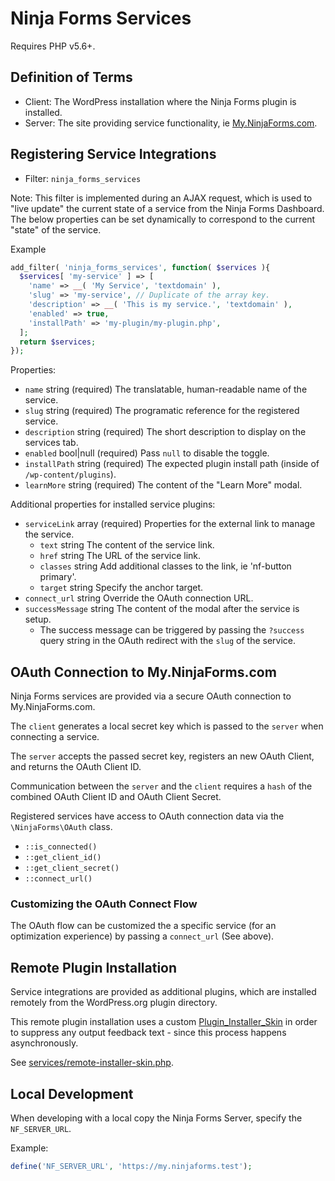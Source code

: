 # Ninja Forms Services

Requires PHP v5.6+.

## Definition of Terms

- Client: The WordPress installation where the Ninja Forms plugin is installed.
- Server: The site providing service functionality, ie [My.NinjaForms.com](https://my.ninjaforms.com).

## Registering Service Integrations

- Filter: `ninja_forms_services`

Note: This filter is implemented during an AJAX request, which is used to "live update" the current state of a service from the Ninja Forms Dashboard. The below properties can be set dynamically to correspond to the current "state" of the service.

Example
```php
add_filter( 'ninja_forms_services', function( $services ){
  $services[ 'my-service' ] => [
    'name' => __( 'My Service', 'textdomain' ),
    'slug' => 'my-service', // Duplicate of the array key.
    'description' => __( 'This is my service.', 'textdomain' ),
    'enabled' => true,
    'installPath' => 'my-plugin/my-plugin.php',
  ];
  return $services;
});
```

Properties:
- `name` string (required) The translatable, human-readable name of the service.
- `slug` string (required) The programatic reference for the registered service.
- `description` string (required) The short description to display on the services tab.
- `enabled` bool|null (required) Pass `null` to disable the toggle.
- `installPath` string (required) The expected plugin install path (inside of `/wp-content/plugins`).
- `learnMore` string (required) The content of the "Learn More" modal.

Additional properties for installed service plugins:
- `serviceLink` array (required) Properties for the external link to manage the service.
  - `text` string The content of the service link.
  - `href` string The URL of the service link.
  - `classes` string Add additional classes to the link, ie 'nf-button primary'.
  - `target` string Specify the anchor target.
- `connect_url` string Override the OAuth connection URL.
- `successMessage` string The content of the modal after the service is setup.
  - The success message can be triggered by passing the `?success` query string in the OAuth redirect with the `slug` of the service.

## OAuth Connection to My.NinjaForms.com

Ninja Forms services are provided via a secure OAuth connection to My.NinjaForms.com.

The `client` generates a local secret key which is passed to the `server` when connecting a service.

The `server` accepts the passed secret key, registers an new OAuth Client, and returns the OAuth Client ID.

Communication between the `server` and the `client` requires a `hash` of the combined OAuth Client ID and OAuth Client Secret.

Registered services have access to OAuth connection data via the `\NinjaForms\OAuth` class.

- `::is_connected()`
- `::get_client_id()`
- `::get_client_secret()`
- `::connect_url()`

### Customizing the OAuth Connect Flow

The OAuth flow can be customized the a specific service (for an optimization experience) by passing a `connect_url` (See above).

## Remote Plugin Installation

Service integrations are provided as additional plugins, which are installed remotely from the WordPress.org plugin directory.

This remote plugin installation uses a custom [Plugin_Installer_Skin](https://developer.wordpress.org/reference/classes/plugin_installer_skin/) in order to suppress any output feedback text - since this process happens asynchronously.

See [services/remote-installer-skin.php](/services/remote-installer-skin.php).

## Local Development

When developing with a local copy the Ninja Forms Server, specify the `NF_SERVER_URL`.

Example:
```php
define('NF_SERVER_URL', 'https://my.ninjaforms.test');
```

